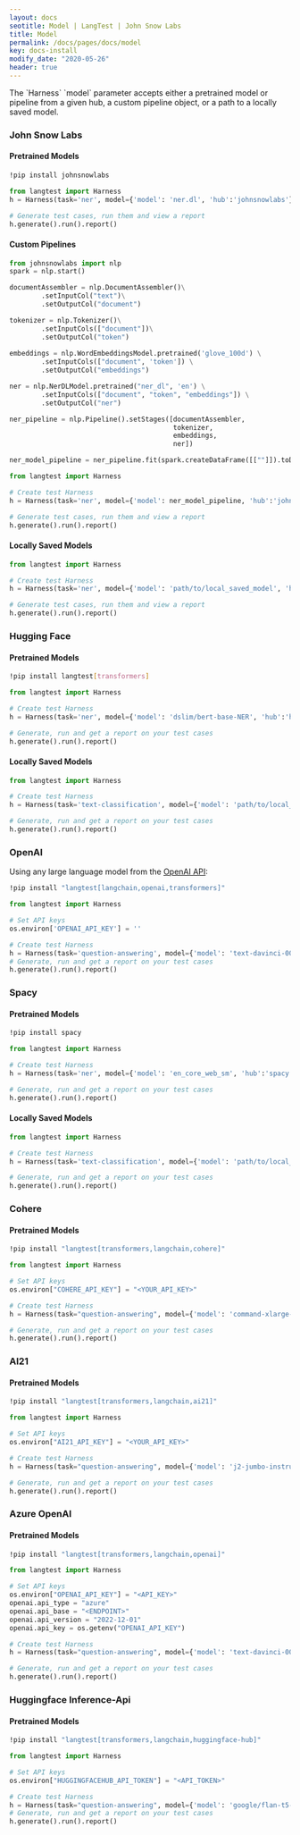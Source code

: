 ```yaml
---
layout: docs
seotitle: Model | LangTest | John Snow Labs
title: Model
permalink: /docs/pages/docs/model
key: docs-install
modify_date: "2020-05-26"
header: true
---
```


<div class="main-docs" markdown="1"><div class="h3-box" markdown="1">
The `Harness` `model` parameter accepts either a pretrained model or pipeline from a given hub, a custom pipeline object, or a path to a locally saved model.

### John Snow Labs


#### Pretrained Models

```bash
!pip install johnsnowlabs
```

```python
from langtest import Harness
h = Harness(task='ner', model={'model': 'ner.dl', 'hub':'johnsnowlabs'}, data={'data_source':'test.conll'}, config='config.yml')

# Generate test cases, run them and view a report
h.generate().run().report()
```

#### Custom Pipelines

```python
from johnsnowlabs import nlp
spark = nlp.start()

documentAssembler = nlp.DocumentAssembler()\
		.setInputCol("text")\
		.setOutputCol("document")

tokenizer = nlp.Tokenizer()\
		.setInputCols(["document"])\
		.setOutputCol("token")
	
embeddings = nlp.WordEmbeddingsModel.pretrained('glove_100d') \
		.setInputCols(["document", 'token']) \
		.setOutputCol("embeddings")

ner = nlp.NerDLModel.pretrained("ner_dl", 'en') \
		.setInputCols(["document", "token", "embeddings"]) \
		.setOutputCol("ner")

ner_pipeline = nlp.Pipeline().setStages([documentAssembler,
                                         tokenizer,
                                         embeddings,
                                         ner])

ner_model_pipeline = ner_pipeline.fit(spark.createDataFrame([[""]]).toDF("text"))

from langtest import Harness

# Create test Harness
h = Harness(task='ner', model={'model': ner_model_pipeline, 'hub':'johnsnowlabs'}, data={'data_source':'test.conll'}, config='config.yml')

# Generate test cases, run them and view a report
h.generate().run().report()
```

#### Locally Saved Models

```python
from langtest import Harness

# Create test Harness
h = Harness(task='ner', model={'model': 'path/to/local_saved_model', 'hub':'johnsnowlabs'}, data={'data_source':'test.conll'}, config='config.yml')

# Generate test cases, run them and view a report
h.generate().run().report()
```

</div><div class="h3-box" markdown="1">

### Hugging Face

#### Pretrained Models

```bash
!pip install langtest[transformers]
```

```python
from langtest import Harness

# Create test Harness
h = Harness(task='ner', model={'model': 'dslim/bert-base-NER', 'hub':'huggingface'}, data={'data_source':'test.conll'}, config='config.yml')

# Generate, run and get a report on your test cases
h.generate().run().report()
```

#### Locally Saved Models

```python
from langtest import Harness

# Create test Harness
h = Harness(task='text-classification', model={'model': 'path/to/local_saved_model', 'hub':'huggingface'}, data={'data_source':'test.conll'}, config='config.yml')

# Generate, run and get a report on your test cases
h.generate().run().report()
```

</div><div class="h3-box" markdown="1">

### OpenAI

Using any large language model from the [OpenAI API](https://platform.openai.com/docs/models/overview):

```bash
!pip install "langtest[langchain,openai,transformers]"
```

```python
from langtest import Harness

# Set API keys
os.environ['OPENAI_API_KEY'] = ''

# Create test Harness
h = Harness(task='question-answering', model={'model': 'text-davinci-003', 'hub':'openai'}, data={'data_source':'BoolQ-test'}, config='config.yml')
# Generate, run and get a report on your test cases
h.generate().run().report()
```

</div><div class="h3-box" markdown="1">

### Spacy

#### Pretrained Models

```bash
!pip install spacy
```

```python
from langtest import Harness

# Create test Harness
h = Harness(task='ner', model={'model': 'en_core_web_sm', 'hub':'spacy'}, data={'data_source':'test.conll'}, config='config.yml')

# Generate, run and get a report on your test cases
h.generate().run().report()
```

#### Locally Saved Models

```python
from langtest import Harness

# Create test Harness
h = Harness(task='text-classification', model={'model': 'path/to/local_saved_model', 'hub':'spacy'}, data={'data_source':'test.conll'}, config='config.yml')

# Generate, run and get a report on your test cases
h.generate().run().report()
```
<div class="h3-box" markdown="1">

### Cohere

#### Pretrained Models

```bash
!pip install "langtest[transformers,langchain,cohere]"
```

```python
from langtest import Harness

# Set API keys
os.environ["COHERE_API_KEY"] = "<YOUR_API_KEY>"

# Create test Harness
h = Harness(task="question-answering", model={'model': 'command-xlarge-nightly', 'hub':'cohere'}, data={'data_source':'BoolQ-test'}, config='config.yml')

# Generate, run and get a report on your test cases
h.generate().run().report()
```

</div>

### AI21

#### Pretrained Models

```bash
!pip install "langtest[transformers,langchain,ai21]"
```

```python
from langtest import Harness

# Set API keys
os.environ["AI21_API_KEY"] = "<YOUR_API_KEY>"

# Create test Harness
h = Harness(task="question-answering", model={'model': 'j2-jumbo-instruct', 'hub':'ai21'}, data={'data_source':'BoolQ-test-tiny'}, config='config.yml')

# Generate, run and get a report on your test cases
h.generate().run().report()
```
<div class="h3-box" markdown="1">

### Azure OpenAI

#### Pretrained Models

```bash
!pip install "langtest[transformers,langchain,openai]"
```

```python
from langtest import Harness

# Set API keys
os.environ["OPENAI_API_KEY"] = "<API_KEY>"
openai.api_type = "azure"
openai.api_base = "<ENDPOINT>"
openai.api_version = "2022-12-01"
openai.api_key = os.getenv("OPENAI_API_KEY")

# Create test Harness
h = Harness(task="question-answering", model={'model': 'text-davinci-003', 'hub':'azure-openai'}, data={'data_source':'BoolQ-test-tiny'}, config='config.yml')

# Generate, run and get a report on your test cases
h.generate().run().report()
```

</div>
<div class="h3-box" markdown="1">

### Huggingface Inference-Api

#### Pretrained Models

```bash
!pip install "langtest[transformers,langchain,huggingface-hub]"
```

```python
from langtest import Harness

# Set API keys
os.environ["HUGGINGFACEHUB_API_TOKEN"] = "<API_TOKEN>"

# Create test Harness
h = Harness(task="question-answering", model={'model': 'google/flan-t5-small', 'hub':'huggingface-inference-api'}, data={'data_source':'BoolQ-test-tiny'}, config='config.yml')
# Generate, run and get a report on your test cases
h.generate().run().report()
```

</div>

</div></div>